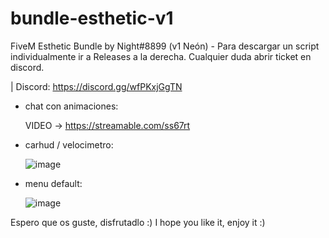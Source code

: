 # bundle-esthetic-v1
FiveM Esthetic Bundle by Night#8899 (v1 Neón) - Para descargar un script individualmente ir a Releases a la derecha. Cualquier duda abrir ticket en discord.

| Discord: https://discord.gg/wfPKxjGgTN


- chat con animaciones:
  
  VIDEO -> https://streamable.com/ss67rt

- carhud / velocimetro:
  
  ![image](https://github.com/Nightt7/estetica-pack-03/assets/101990128/6a66ecb9-e0ba-489e-838e-55056aad4707)

- menu default:

  ![image](https://github.com/Nightt7/estetica-pack-03/assets/101990128/d0565f3a-a41e-459e-9bc9-ed8bcf058b7d)




Espero que os guste, disfrutadlo :)
I hope you like it, enjoy it :)

